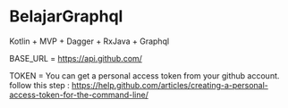 # BelajarGraphql
Kotlin + MVP + Dagger + RxJava + Graphql

BASE_URL = https://api.github.com/

TOKEN = You can get a personal access token from your github account. follow this step : https://help.github.com/articles/creating-a-personal-access-token-for-the-command-line/
